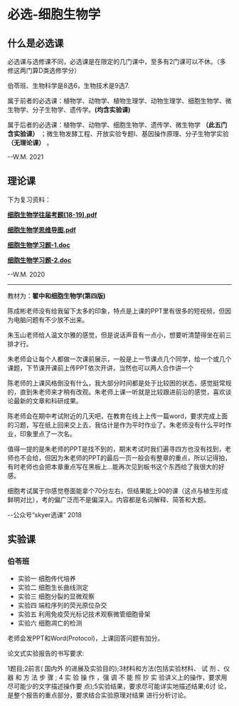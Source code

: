 # 必选-细胞生物学

## 什么是必选课

必选课与选修课不同，必选课是在限定的几门课中，至多有2门课可以不休。（多修这两门算D类选修学分）

伯苓班、生物科学是8选6，生物技术是9选7.

属于前者的必选课：植物学、动物学、植物生理学、动物生理学、细胞生物学、微生物学、分子生物学、遗传学。**(均含实验课)**

属于后者的必选课：植物学、动物学、细胞生物学、遗传学、微生物学 **（此五门含实验课）** ；微生物发酵工程、开放实验专题I、基因操作原理、分子生物学实验 **（无理论课）** 。

--W.M. 2021

## 理论课

下为复习资料：

**[细胞生物学往届考题(18-19).pdf](./src/细胞生物学往届考题(18-19).pdf)**

**[细胞生物学思维导图.pdf](./src/细胞生物学思维导图.pdf)**

**[细胞生物学习题-1.doc](./src/细胞生物学习题-1.doc)**

**[细胞生物学习题-2.doc](./src/细胞生物学习题-2.doc)**

--W.M. 2020

---

教材为：**翟中和细胞生物学(第四版)**

陈成彬老师没有给我留下太多的印象，特点是上课的PPT里有很多的短视频，但因为电脑问题有不少放不出来。

朱玉山老师给人温文尔雅的感觉，但是说话声音有一点小，想要听清楚得坐在前三排才行。

朱老师会让每个人都做一次课前展示，一般是上一节课点几个同学，给一个或几个课题，下节课开课前上传PPT依次开讲，当然也可以两人合作讲一个

陈老师的上课风格倒没有什么，我大部分时间都是处于比较困的状态，感觉挺常规的，直到朱老师来才稍有改观。朱老师上课一听就是比较跟进前沿的感觉，喜欢谈论最新的文章和科研成果。

陈老师会在期中考试附近的几天吧，在教育在线上上传一篇word，要求完成上面的习题，写在纸上回来交上去，我估计是作为平时作业了。朱老师没有什么平时作业，印象里点了一次名。

值得一提的是朱老师的PPT是找不到的，期末考试时我们遍寻四方也没有找到，老师也不会给，但因为朱老师的PPT的最后一页一般会有整章的重点，所以记得拍，有时老师也会把本章重点写在黑板上…能再次见到板书这个东西给了我很大的好感。

细胞考试属于你感觉卷面能拿个70分左右，但结果能上90的课（这点与植生形成鲜明对比），考的偏广泛而不是偏深入。内容都是名词解释、简答和大题。

--公众号“skyer选课” 2018

## 实验课

### 伯苓班

+ 实验一 细胞传代培养
+ 实验二 细胞生长曲线测定
+ 实验三 细胞分裂的显微观察
+ 实验四 端粒序列的荧光原位杂交
+ 实验五 利用免疫荧光标记技术观察微管细胞骨架
+ 实验六 细胞凋亡的检测

老师会发PPT和Word(Protocol)，上课回答问题有加分。

论文式实验报告的书写要求:

1题目;2前言( 国内外 的进展及实验目的);3材料和方法(包括实验材料、 试 剂 、仪 器 和 方 法 步 骤 ; 4 实 验 操 作 ，强 调 不 能 照 抄 实 验讲义上的操作，要求用尽可能少的文字描述操作要 点);5实验结果，要求尽可能详实地描述结果;6讨 论，是整个报告的重点部分，要求结合实验原理对结果 进行分析讨论。